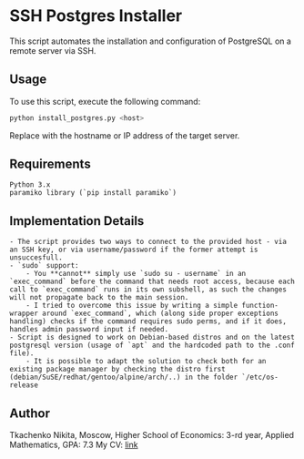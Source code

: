 # SSH Postgres Installer

This script automates the installation and configuration of PostgreSQL on a remote server via SSH.

## Usage

To use this script, execute the following command:

```bash
python install_postgres.py <host>
```

Replace <host> with the hostname or IP address of the target server.

## Requirements

    Python 3.x
    paramiko library (`pip install paramiko`)

## Implementation Details

    - The script provides two ways to connect to the provided host - via an SSH key, or via username/password if the former attempt is unsuccesfull.
    - `sudo` support:
        - You **cannot** simply use `sudo su - username` in an `exec_command` before the command that needs root access, because each call to `exec_command` runs in its own subshell, as such the changes will not propagate back to the main session.
        - I tried to overcome this issue by writing a simple function-wrapper around `exec_command`, which (along side proper exceptions handling) checks if the command requires sudo perms, and if it does, handles admin password input if needed.
    - Script is designed to work on Debian-based distros and on the latest postgresql version (usage of `apt` and the hardcoded path to the .conf file).
        - It is possible to adapt the solution to check both for an existing package manager by checking the distro first (debian/SuSE/redhat/gentoo/alpine/arch/..) in the folder `/etc/os-release

## Author

Tkachenko Nikita, Moscow, Higher School of Economics: 3-rd year, Applied Mathematics, GPA: 7.3
My CV: [link](https://drive.google.com/file/d/1-f2QIuVbLOe0MWIgp7u80G45PKlaL0cL/view?usp=sharing)